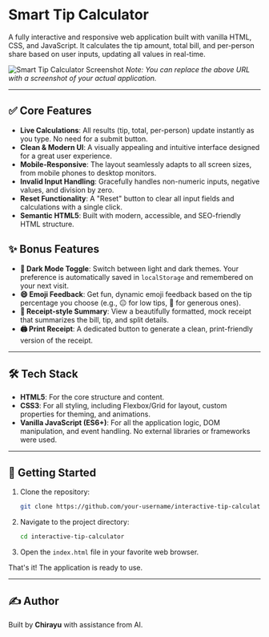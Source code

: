 # Smart Tip Calculator

A fully interactive and responsive web application built with vanilla HTML, CSS, and JavaScript. It calculates the tip amount, total bill, and per-person share based on user inputs, updating all values in real-time.

![Smart Tip Calculator Screenshot](https://i.imgur.com/YOUR_SCREENSHOT_URL.png)
_Note: You can replace the above URL with a screenshot of your actual application._

---

## ✅ Core Features

- **Live Calculations**: All results (tip, total, per-person) update instantly as you type. No need for a submit button.
- **Clean & Modern UI**: A visually appealing and intuitive interface designed for a great user experience.
- **Mobile-Responsive**: The layout seamlessly adapts to all screen sizes, from mobile phones to desktop monitors.
- **Invalid Input Handling**: Gracefully handles non-numeric inputs, negative values, and division by zero.
- **Reset Functionality**: A "Reset" button to clear all input fields and calculations with a single click.
- **Semantic HTML5**: Built with modern, accessible, and SEO-friendly HTML structure.

## ✨ Bonus Features

- **🌙 Dark Mode Toggle**: Switch between light and dark themes. Your preference is automatically saved in `localStorage` and remembered on your next visit.
- **😄 Emoji Feedback**: Get fun, dynamic emoji feedback based on the tip percentage you choose (e.g., 😐 for low tips, 🤩 for generous ones).
- **🧾 Receipt-style Summary**: View a beautifully formatted, mock receipt that summarizes the bill, tip, and split details.
- **🖨️ Print Receipt**: A dedicated button to generate a clean, print-friendly version of the receipt.

---

## 🛠️ Tech Stack

- **HTML5**: For the core structure and content.
- **CSS3**: For all styling, including Flexbox/Grid for layout, custom properties for theming, and animations.
- **Vanilla JavaScript (ES6+)**: For all the application logic, DOM manipulation, and event handling. No external libraries or frameworks were used.

---

## 🚀 Getting Started

1.  Clone the repository:
    ```sh
    git clone https://github.com/your-username/interactive-tip-calculator.git
    ```
2.  Navigate to the project directory:
    ```sh
    cd interactive-tip-calculator
    ```
3.  Open the `index.html` file in your favorite web browser.

That's it! The application is ready to use.

---

## ✍️ Author

Built by **Chirayu** with assistance from AI.
